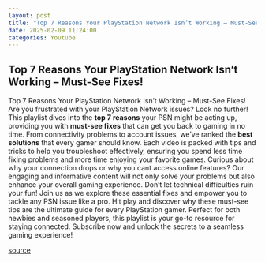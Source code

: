 ```yaml
---
layout: post
title: "Top 7 Reasons Your PlayStation Network Isn’t Working – Must-See Fixes!"
date: 2025-02-09 11:24:00
categories: Youtube
---
```


## Top 7 Reasons Your PlayStation Network Isn’t Working – Must-See Fixes!

Top 7 Reasons Your PlayStation Network Isn’t Working – Must-See Fixes!
Are you frustrated with your PlayStation Network issues? Look no further! This playlist dives into the **top 7 reasons** your PSN might be acting up, providing you with **must-see fixes** that can get you back to gaming in no time. 
From connectivity problems to account issues, we’ve ranked the **best solutions** that every gamer should know. Each video is packed with tips and tricks to help you troubleshoot effectively, ensuring you spend less time fixing problems and more time enjoying your favorite games. 
Curious about why your connection drops or why you cant access online features? Our engaging and informative content will not only solve your problems but also enhance your overall gaming experience. 
Don’t let technical difficulties ruin your fun! Join us as we explore these essential fixes and empower you to tackle any PSN issue like a pro. Hit play and discover why these must-see tips are the ultimate guide for every PlayStation gamer. 
Perfect for both newbies and seasoned players, this playlist is your go-to resource for staying connected. Subscribe now and unlock the secrets to a seamless gaming experience!

[source](https://www.youtube.com/playlist?list=PL947U8j0XRTwIBGlAExABDqO5VqVpjlV4)